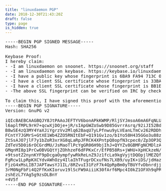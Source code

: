 ```yaml
---
title: "linuxdaemon PGP"
date: 2018-12-30T21:43:20Z
draft: false
type: page
is_hidden: true
---
```


<pre>
-----BEGIN PGP SIGNED MESSAGE-----
Hash: SHA256

Keybase Proof:
I hereby claim:
- -I am linuxdaemon on snoonet. https://snoonet.org/staff
- -I am linuxdaemon on keybase. https://keybase.io/linuxdaemon
- -I have a public key whose fingerprint is 6BA9 FA94 713C 0CE7 A6DE  F3F6 54D8 57A6 E89C 03E4
- -I have a client SSL certificate whose fingerprint is 33BA AA09 71A7 A1CA  A46C 91C4 7369 03C3
- -I have a client SSL certificate whose fingerprint is BB1E 0E89 1077 0B0B  5387 1F52 1BA5 1531
- -The above SSL fingerprint can be verified on IRC by checking my WHOIS info /whois linuxdaemon

To claim this, I have signed this proof with the aforementioned key, yielding this cleartext signature
-----BEGIN PGP SIGNATURE-----
Version: GnuPG v2

iQIcBAEBCAAGBQJY8JtPAAoJEFTYV6bonAPkKWMP/RljSYJmsoA6mA6FqNLU30gB
l6aplfMPL9rH7+qcwXjDOje+jR/sIApGWZoSwb9D85GvrrAsrq/92iJI52BdRp82
B8wSE4zQ3MY4YaXJiYgrzVv2Mlq62BaqU7yLPfnwu9yLVEanLTmCv262RDDhqvE9
FCntY7JGMrS+GtXE1Wb4ZZO5RNItEbF+Q191Gv1zo/b1Yo58H435GGo3u88zGy0T
ZtSsAJO7jlF7y1bZoR3xrXG8qLaRpJFRCK4XPntpQ8opfN3cpec0/Zp3OP3QuTMO
ZdTeV5D0i6rOCGrdMU/JsMaoTlPcYgGR06H9bjIhJ+QYYZv8GBMFgNCMDlzAR6eI
GMqnMI8p1PrCwOBVGQtYjZOhhzeF6dFPKxCr/EfPB58Rs+jWHU+XpHCkzeN/MsHC
+9tsotZ2nynKYF9pDcgaOympfywRkReLnZ9Jz1fcLa9kgVyjtDQOpjlMEZQfPDuA
FgRcw1LpRpKXCYdvAWhOzy4IlaIhTFugrDCxufNs7LXB9/uyIK+iDS/jdHaz8NmR
FjzG4xMsLIB7JAPTawsYJ1IL/8RZvuI31FzF7k4QpRpBm0yTBUYfvDbnrdjjEVRA
3rM0NgFbFi4Q2FfKxKIoruv19lScFW9AiiiK30fArf6Mpc4I0kZ1OFXh9qPRQTJg
zshEzL7YAg5g9zsDLBnY
=4V5f
-----END PGP SIGNATURE-----
</pre>
